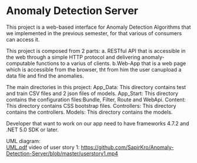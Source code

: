 # Anomaly Detection Server
This project is a web-based interface for Anomaly Detection Algorithms that we implemented in the previous semester, for that various of consumers can access it.

This project is composed  from 2 parts:
   a. RESTful API that is accessible in the web through a simple HTTP protocol and delivering anomaly-computable functions to a varius of clients.
   b.Web-App that is a web page which is accessible from the browser, tht from him the user canupload a data file and find the anomalies.

The main directories in this project:
App_Data:
   This directory contains test and train CSV files and 2 json files of models.
App_Start:
   This directory contains the configuration files:Bundle, Filter, Route and WebApi.
Content:
   This directory contains CSS bootstrap files.
Controllers:
   This directory contains the controllers.
Models:
   This directory contains the models.

Developer that want to work on our app need to have frameworks 4.7.2 and .NET 5.0 SDK or later.



UML diagram:  
 [UML.pdf](https://github.com/SapirKro/WebApplication13/blob/master/UML.pdf)
video of user story 1:
https://github.com/SapirKro/Anomaly-Detection-Server/blob/master/userstory1.mp4
